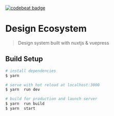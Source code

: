 [![codebeat badge](https://codebeat.co/badges/ba4f7ea3-bc29-4d29-94ae-e410423f575a)](https://codebeat.co/projects/github-com-scbd-ecosystem-master)
# Design Ecosystem

> Design system  built with nuxtjs & vuepress

## Build Setup

``` bash
# install dependencies
$ yarn

# serve with hot reload at localhost:3000
$ yarn  run dev

# build for production and launch server
$ yarn  run build
$ yarn  start
```

